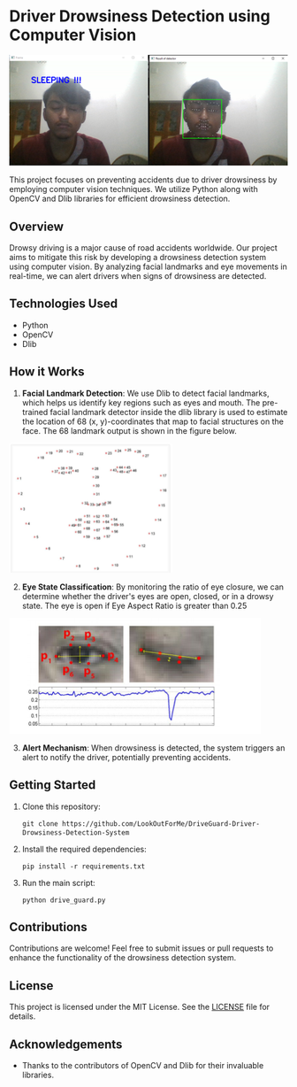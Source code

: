 # Driver Drowsiness Detection using Computer Vision

![Drowsiness Detection](https://github.com/LookOutForMe/DriveGuard-Driver-Drowsiness-Detection-System/blob/main/Screenshots/face_detector.png)

This project focuses on preventing accidents due to driver drowsiness by employing computer vision techniques. We utilize Python along with OpenCV and Dlib libraries for efficient drowsiness detection.

## Overview

Drowsy driving is a major cause of road accidents worldwide. Our project aims to mitigate this risk by developing a drowsiness detection system using computer vision. By analyzing facial landmarks and eye movements in real-time, we can alert drivers when signs of drowsiness are detected.

## Technologies Used

- Python
- OpenCV
- Dlib

## How it Works

1. **Facial Landmark Detection**: We use Dlib to detect facial landmarks, which helps us identify key regions such as eyes and mouth. The pre-trained facial landmark detector inside the dlib library is used to estimate  the location of 68 (x, y)-coordinates that map to facial structures on the face. The 68  landmark output is shown in the figure below.
<img src="https://github.com/LookOutForMe/DriveGuard-Driver-Drowsiness-Detection-System/blob/main/Screenshots/face.png">

2. **Eye State Classification**: By monitoring the ratio of eye closure, we can determine whether the driver's eyes are open, closed, or in a drowsy state. The eye is open if Eye Aspect Ratio is greater than 0.25
<img src="https://github.com/LookOutForMe/DriveGuard-Driver-Drowsiness-Detection-System/blob/main/Screenshots/eye.png">

3. **Alert Mechanism**: When drowsiness is detected, the system triggers an alert to notify the driver, potentially preventing accidents.

## Getting Started

1. Clone this repository:

    ```
    git clone https://github.com/LookOutForMe/DriveGuard-Driver-Drowsiness-Detection-System
    ```

2. Install the required dependencies:

    ```
    pip install -r requirements.txt
    ```

3. Run the main script:

    ```
    python drive_guard.py
    ```

## Contributions

Contributions are welcome! Feel free to submit issues or pull requests to enhance the functionality of the drowsiness detection system.

## License

This project is licensed under the MIT License. See the [LICENSE](LICENSE) file for details.

## Acknowledgements

- Thanks to the contributors of OpenCV and Dlib for their invaluable libraries.
